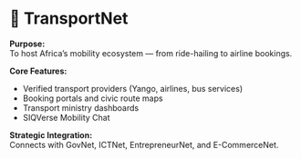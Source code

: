 # 🚗 TransportNet

**Purpose:**  
To host Africa’s mobility ecosystem — from ride-hailing to airline bookings.

**Core Features:**
- Verified transport providers (Yango, airlines, bus services)
- Booking portals and civic route maps
- Transport ministry dashboards
- SIQVerse Mobility Chat

**Strategic Integration:**  
Connects with GovNet, ICTNet, EntrepreneurNet, and E-CommerceNet.
